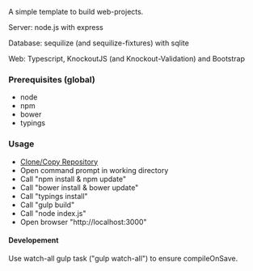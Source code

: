 A simple template to build web-projects.

Server: node.js with express

Database: sequilize (and sequilize-fixtures) with sqlite
 
Web: Typescript, KnockoutJS (and Knockout-Validation) and Bootstrap

### Prerequisites (global)
- node 
- npm
- bower 
- typings

### Usage
- [Clone/Copy Repository](https://help.github.com/articles/duplicating-a-repository/)
- Open command prompt in working directory
- Call "npm install & npm update"
- Call "bower install & bower update"
- Call "typings install"
- Call "gulp build"
- Call "node index.js"
- Open browser "http://localhost:3000"

#### Developement
Use watch-all gulp task ("gulp watch-all") to ensure compileOnSave.
